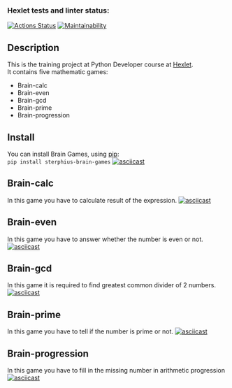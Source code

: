 ### Hexlet tests and linter status:
[![Actions Status](https://github.com/Sterphius/python-project-49/workflows/hexlet-check/badge.svg)](https://github.com/Sterphius/python-project-49/actions)
[![Maintainability](https://api.codeclimate.com/v1/badges/032bf7df2200568ae9b6/maintainability)](https://codeclimate.com/github/Sterphius/python-project-49/maintainability)

## Description

This is the training project at Python Developer course at [Hexlet](hexlet.io). \
It contains five mathematic games:
- Brain-calc
- Brain-even
- Brain-gcd
- Brain-prime
- Brain-progression

## Install

You can install Brain Games, using [pip](https://pypi.org/project/pip/): \
`pip install sterphius-brain-games`
[![asciicast](https://asciinema.org/a/561422.svg)](https://asciinema.org/a/561422)

## Brain-calc

In this game you have to calculate result of the expression.
[![asciicast](https://asciinema.org/a/561428.svg)](https://asciinema.org/a/561428)

## Brain-even

In this game you have to answer whether the number is even or not.
[![asciicast](https://asciinema.org/a/561431.svg)](https://asciinema.org/a/561431)

## Brain-gcd

In this game it is required to find greatest common divider of 2 numbers.
[![asciicast](https://asciinema.org/a/561432.svg)](https://asciinema.org/a/561432)

## Brain-prime

In this game you have to tell if the number is prime or not.
[![asciicast](https://asciinema.org/a/561433.svg)](https://asciinema.org/a/561433)

## Brain-progression

In this game you have to fill in the missing number in arithmetic progression
[![asciicast](https://asciinema.org/a/561434.svg)](https://asciinema.org/a/561434)